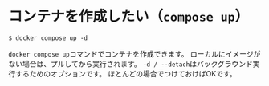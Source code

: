 # コンテナを作成したい（`compose up`）

```console
$ docker compose up -d
```

`docker compose up`コマンドでコンテナを作成できます。
ローカルにイメージがない場合は、プルしてから実行されます。
`-d / --detach`はバックグラウンド実行するためのオプションです。
ほとんどの場合でつけておけばOKです。
